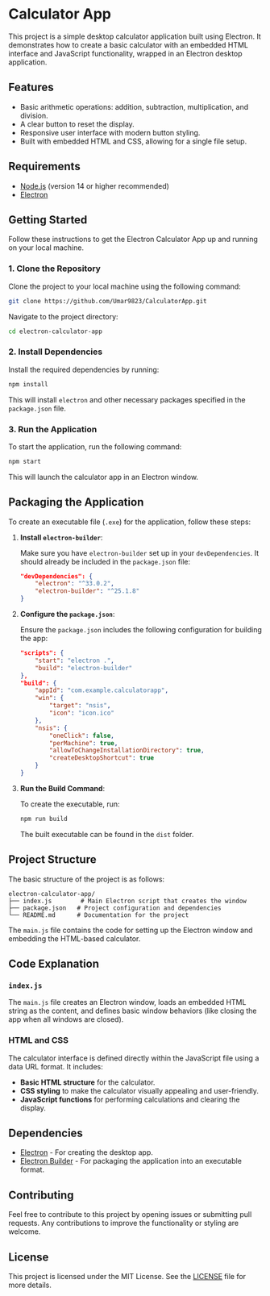
# Calculator App

This project is a simple desktop calculator application built using Electron. It demonstrates how to create a basic calculator with an embedded HTML interface and JavaScript functionality, wrapped in an Electron desktop application.

## Features

- Basic arithmetic operations: addition, subtraction, multiplication, and division.
- A clear button to reset the display.
- Responsive user interface with modern button styling.
- Built with embedded HTML and CSS, allowing for a single file setup.

## Requirements

- [Node.js](https://nodejs.org/) (version 14 or higher recommended)
- [Electron](https://www.electronjs.org/)

## Getting Started

Follow these instructions to get the Electron Calculator App up and running on your local machine.

### 1. Clone the Repository

Clone the project to your local machine using the following command:

```bash
git clone https://github.com/Umar9823/CalculatorApp.git
```

Navigate to the project directory:

```bash
cd electron-calculator-app
```

### 2. Install Dependencies

Install the required dependencies by running:

```bash
npm install
```

This will install `electron` and other necessary packages specified in the `package.json` file.

### 3. Run the Application

To start the application, run the following command:

```bash
npm start
```

This will launch the calculator app in an Electron window.

## Packaging the Application

To create an executable file (`.exe`) for the application, follow these steps:

1. **Install `electron-builder`**:

   Make sure you have `electron-builder` set up in your `devDependencies`. It should already be included in the `package.json` file:

   ```json
   "devDependencies": {
       "electron": "^33.0.2",
       "electron-builder": "^25.1.8"
   }
   ```

2. **Configure the `package.json`**:

   Ensure the `package.json` includes the following configuration for building the app:

   ```json
   "scripts": {
       "start": "electron .",
       "build": "electron-builder"
   },
   "build": {
       "appId": "com.example.calculatorapp",
       "win": {
           "target": "nsis",
           "icon": "icon.ico"
       },
       "nsis": {
           "oneClick": false,
           "perMachine": true,
           "allowToChangeInstallationDirectory": true,
           "createDesktopShortcut": true
       }
   }
   ```

3. **Run the Build Command**:

   To create the executable, run:

   ```bash
   npm run build
   ```

   The built executable can be found in the `dist` folder.

## Project Structure

The basic structure of the project is as follows:

```
electron-calculator-app/
├── index.js        # Main Electron script that creates the window
├── package.json   # Project configuration and dependencies
└── README.md      # Documentation for the project
```

The `main.js` file contains the code for setting up the Electron window and embedding the HTML-based calculator.

## Code Explanation

### `index.js`

The `main.js` file creates an Electron window, loads an embedded HTML string as the content, and defines basic window behaviors (like closing the app when all windows are closed).

### HTML and CSS

The calculator interface is defined directly within the JavaScript file using a data URL format. It includes:

- **Basic HTML structure** for the calculator.
- **CSS styling** to make the calculator visually appealing and user-friendly.
- **JavaScript functions** for performing calculations and clearing the display.

## Dependencies

- [Electron](https://www.electronjs.org/) - For creating the desktop app.
- [Electron Builder](https://www.electron.build/) - For packaging the application into an executable format.

## Contributing

Feel free to contribute to this project by opening issues or submitting pull requests. Any contributions to improve the functionality or styling are welcome.

## License

This project is licensed under the MIT License. See the [LICENSE](LICENSE) file for more details.
